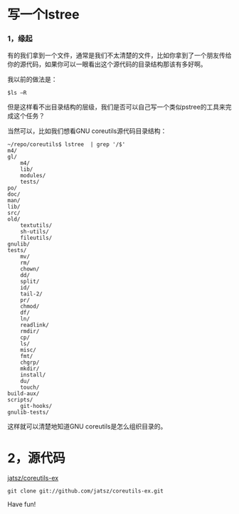 写一个lstree
======

### 1，缘起

有的我们拿到一个文件，通常是我们不太清楚的文件，比如你拿到了一个朋友传给你的源代码，如果你可以一眼看出这个源代码的目录结构那该有多好啊。

我以前的做法是：

`$ls –R`

但是这样看不出目录结构的层级，我们是否可以自己写一个类似pstree的工具来完成这个任务？

当然可以，比如我们想看GNU coreutils源代码目录结构：

```text
~/repo/coreutils$ lstree  | grep '/$'
m4/
gl/
    m4/
    lib/
    modules/
    tests/
po/
doc/
man/
lib/
src/
old/
    textutils/
    sh-utils/
    fileutils/
gnulib/
tests/
    mv/
    rm/
    chown/
    dd/
    split/
    id/
    tail-2/
    pr/
    chmod/
    df/
    ln/
    readlink/
    rmdir/
    cp/
    ls/
    misc/
    fmt/
    chgrp/
    mkdir/
    install/
    du/
    touch/
build-aux/
scripts/
    git-hooks/
gnulib-tests/
```

这样就可以清楚地知道GNU coreutils是怎么组织目录的。

# 2，源代码

[jatsz/coreutils-ex](https://github.com/jatsz/coreutils-ex)

`git clone git://github.com/jatsz/coreutils-ex.git`

Have fun!
